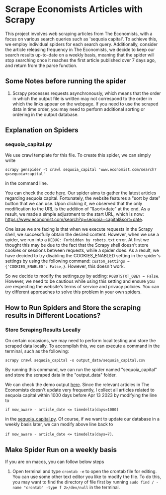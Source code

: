 # Scrape Economists Articles with Scrapy
This project involves web scraping articles from The Economists, 
with a focus on various search queries such as 'sequoia capital'. 
To achieve this, we employ individual spiders for each search query. 
Additionally, consider the article releasing frequency in The Economists, 
we decide to keep our search results up-to-date on a weekly basis, 
meaning that the spider will stop searching once it reaches the first article 
published over 7 days ago, and return from the parse function.

## Some Notes before running the spider
1. Scrapy processes requests asynchronously, which means that the order in which the output file 
is written may not correspond to the order in which the links appear on the webpage. 
If you need to use the scraped data in time order, 
you may need to perform additional sorting or ordering in the output database.

## Explanation on Spiders
### sequoia_capital.py
We use crawl template for this file. To create this spider, we can simply write 

`scrapy genspider -t crawl sequoia_capital 'www.economist.com/search?q=sequoia+capital'` 

in the command line.

You can check the code [here](./scrape_economist/spiders/sequoia_capital.py). 
Our spider aims to gather the latest articles regarding sequoia capital. 
Fortunately, the website features a "sort by date" button that we can use. 
Upon clicking it, we observed that the only modification to the URL is the addition of "&sort=date" at the end. 
As a result, we made a simple adjustment to the start URL, which is now: 
https://www.economist.com/search?q=sequoia+capital&sort=date.

One issue we are facing is that when we execute requests in the Scrapy shell, we successfully obtain the
desired content. However, when we use a spider, we run into a `DEBUG: Forbidden by robots.txt` error. 
At first we thought this may be due to the fact that the Scrapy shell doesn't store cookies or sessions between requests,
while a spider does. As a result, we have decided to try disabling the COOKIES_ENABLED setting
in the spider's settings by using the following command: 
`custom_settings = {'COOKIES_ENABLED': False,}`. However, this doesn't work. 

So we decide to modify the settings.py by adding: `ROBOTSTXT_OBEY = False`. However, we need to be 
cautious while using this setting and ensure you are respecting the website's terms of service and privacy policies.
You can try different approaches to solve this problem in your own spiders.

## How to Run Spiders and Store the scraping results in Different Locations?
### Store Scraping Results Locally
On certain occasions, we may need to perform local testing and store the scraped data locally. 
To accomplish this, we can execute a command in the terminal, such as the following:

`scrapy crawl sequoia_capital -o output_data/sequoia_capital.csv`

By running this command, we can run the spider named "sequoia_capital"
and store the scraped data in the "output_data" folder.

We can check the demo output [here](./output_data/sequoia_capital.csv). 
Since the relevant articles in The Economists doesn't update very frequently, 
I collect all articles related to sequoia capital within 1000 days before Apr 13 2023 by modifying the line to

`if now_aware - article_date <= timedelta(days=1000)` 

in the [sequoia_capital.py](./scrape_economist/spiders/sequoia_capital.py). Of course, if we want to update our database
in a weekly basis later, we can modify above line back to 

`if now_aware - article_date <= timedelta(days=7)`.

## Make Spider Run on a weekly basis
If you are on macos, you can follow below steps
1. Open terminal and type `crontab -e` to open the crontab file for editing. 
You can use some other text editor you like to modify the file. 
To do this, you may want to find the directory of file first by running 
`sudo find / -name "crontab" -type f 2>/dev/null` in the terminal.

